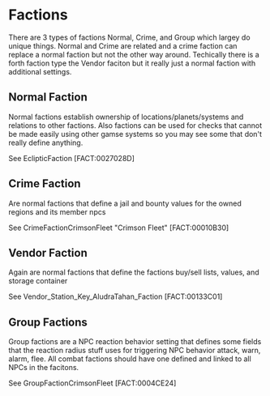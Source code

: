 # Factions

There are 3 types of factions Normal, Crime, and Group which largey do unique things. Normal and Crime are related and a crime faction can replace a normal faction but not the other way around. Techically there is a forth faction type the Vendor faciton but it really just a normal faction with additional settings. 

## Normal Faction

Normal factions establish ownership of locations/planets/systems and relations to other factions. Also factions can be used for checks that cannot be made easily using other gamse systems so you may see some that don't really define anything.

See EclipticFaction [FACT:0027028D]

## Crime Faction 

Are normal factions that define a jail and bounty values for the owned regions and its member npcs

See CrimeFactionCrimsonFleet "Crimson Fleet" [FACT:00010B30]

## Vendor Faction

Again are normal factions that define the factions buy/sell lists, values, and storage container

See Vendor_Station_Key_AludraTahan_Faction [FACT:00133C01]

## Group Factions

Group factions are a NPC reaction behavior setting that defines some fields that the reaction radius stuff uses for triggering NPC behavior attack, warn, alarm, flee. All combat factions should have one defined and linked to all NPCs in the facitons. 

See GroupFactionCrimsonFleet [FACT:0004CE24]
